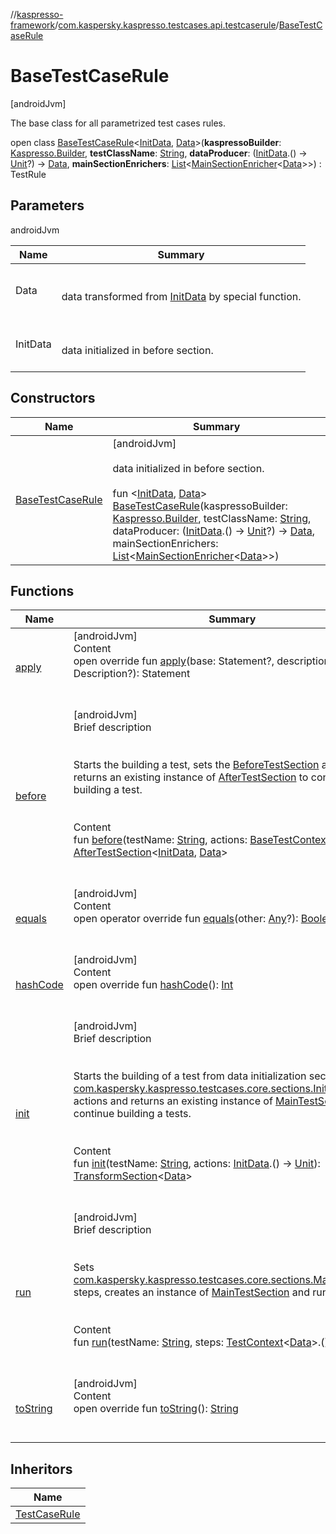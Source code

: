 //[kaspresso-framework](../../index.md)/[com.kaspersky.kaspresso.testcases.api.testcaserule](../index.md)/[BaseTestCaseRule](index.md)



# BaseTestCaseRule  
 [androidJvm] 

The base class for all parametrized test cases rules.

open class [BaseTestCaseRule](index.md)<[InitData](index.md), [Data](index.md)>(**kaspressoBuilder**: [Kaspresso.Builder](../../com.kaspersky.kaspresso.kaspresso/-kaspresso/-builder/index.md), **testClassName**: [String](https://kotlinlang.org/api/latest/jvm/stdlib/kotlin/-string/index.html), **dataProducer**: ([InitData](index.md).() -> [Unit](https://kotlinlang.org/api/latest/jvm/stdlib/kotlin/-unit/index.html)?) -> [Data](index.md), **mainSectionEnrichers**: [List](https://kotlinlang.org/api/latest/jvm/stdlib/kotlin.collections/-list/index.html)<[MainSectionEnricher](../../com.kaspersky.kaspresso.enricher/-main-section-enricher/index.md)<[Data](index.md)>>) : TestRule   


## Parameters  
  
androidJvm  
  
|  Name|  Summary| 
|---|---|
| Data| <br><br>data transformed from [InitData](index.md) by special function.<br><br>
| InitData| <br><br>data initialized in before section.<br><br>
  


## Constructors  
  
|  Name|  Summary| 
|---|---|
| [BaseTestCaseRule](-base-test-case-rule.md)|  [androidJvm] <br><br>data initialized in before section.<br><br>fun <[InitData](index.md), [Data](index.md)> [BaseTestCaseRule](-base-test-case-rule.md)(kaspressoBuilder: [Kaspresso.Builder](../../com.kaspersky.kaspresso.kaspresso/-kaspresso/-builder/index.md), testClassName: [String](https://kotlinlang.org/api/latest/jvm/stdlib/kotlin/-string/index.html), dataProducer: ([InitData](index.md).() -> [Unit](https://kotlinlang.org/api/latest/jvm/stdlib/kotlin/-unit/index.html)?) -> [Data](index.md), mainSectionEnrichers: [List](https://kotlinlang.org/api/latest/jvm/stdlib/kotlin.collections/-list/index.html)<[MainSectionEnricher](../../com.kaspersky.kaspresso.enricher/-main-section-enricher/index.md)<[Data](index.md)>>)   <br>


## Functions  
  
|  Name|  Summary| 
|---|---|
| [apply](apply.md)| [androidJvm]  <br>Content  <br>open override fun [apply](apply.md)(base: Statement?, description: Description?): Statement  <br><br><br>
| [before](before.md)| [androidJvm]  <br>Brief description  <br><br><br>Starts the building a test, sets the [BeforeTestSection](../../com.kaspersky.kaspresso.testcases.core.sections/-before-test-section/index.md) actions and returns an existing instance of [AfterTestSection](../../com.kaspersky.kaspresso.testcases.core.sections/-after-test-section/index.md) to continue building a test.<br><br>  <br>Content  <br>fun [before](before.md)(testName: [String](https://kotlinlang.org/api/latest/jvm/stdlib/kotlin/-string/index.html), actions: [BaseTestContext](../../com.kaspersky.kaspresso.testcases.core.testcontext/-base-test-context/index.md).() -> [Unit](https://kotlinlang.org/api/latest/jvm/stdlib/kotlin/-unit/index.html)): [AfterTestSection](../../com.kaspersky.kaspresso.testcases.core.sections/-after-test-section/index.md)<[InitData](index.md), [Data](index.md)>  <br><br><br>
| [equals](https://kotlinlang.org/api/latest/jvm/stdlib/kotlin/-any/equals.html)| [androidJvm]  <br>Content  <br>open operator override fun [equals](https://kotlinlang.org/api/latest/jvm/stdlib/kotlin/-any/equals.html)(other: [Any](https://kotlinlang.org/api/latest/jvm/stdlib/kotlin/-any/index.html)?): [Boolean](https://kotlinlang.org/api/latest/jvm/stdlib/kotlin/-boolean/index.html)  <br><br><br>
| [hashCode](https://kotlinlang.org/api/latest/jvm/stdlib/kotlin/-any/hash-code.html)| [androidJvm]  <br>Content  <br>open override fun [hashCode](https://kotlinlang.org/api/latest/jvm/stdlib/kotlin/-any/hash-code.html)(): [Int](https://kotlinlang.org/api/latest/jvm/stdlib/kotlin/-int/index.html)  <br><br><br>
| [init](init.md)| [androidJvm]  <br>Brief description  <br><br><br>Starts the building of a test from data initialization section. Sets [com.kaspersky.kaspresso.testcases.core.sections.InitSection](../../com.kaspersky.kaspresso.testcases.core.sections/-init-section/index.md) actions and returns an existing instance of [MainTestSection](../../com.kaspersky.kaspresso.testcases.core.sections/-main-test-section/index.md) to continue building a tests.<br><br>  <br>Content  <br>fun [init](init.md)(testName: [String](https://kotlinlang.org/api/latest/jvm/stdlib/kotlin/-string/index.html), actions: [InitData](index.md).() -> [Unit](https://kotlinlang.org/api/latest/jvm/stdlib/kotlin/-unit/index.html)): [TransformSection](../../com.kaspersky.kaspresso.testcases.core.sections/-transform-section/index.md)<[Data](index.md)>  <br><br><br>
| [run](run.md)| [androidJvm]  <br>Brief description  <br><br><br>Sets [com.kaspersky.kaspresso.testcases.core.sections.MainTestSection](../../com.kaspersky.kaspresso.testcases.core.sections/-main-test-section/index.md) steps, creates an instance of [MainTestSection](../../com.kaspersky.kaspresso.testcases.core.sections/-main-test-section/index.md) and runs it<br><br>  <br>Content  <br>fun [run](run.md)(testName: [String](https://kotlinlang.org/api/latest/jvm/stdlib/kotlin/-string/index.html), steps: [TestContext](../../com.kaspersky.kaspresso.testcases.core.testcontext/-test-context/index.md)<[Data](index.md)>.() -> [Unit](https://kotlinlang.org/api/latest/jvm/stdlib/kotlin/-unit/index.html))  <br><br><br>
| [toString](https://kotlinlang.org/api/latest/jvm/stdlib/kotlin/-any/to-string.html)| [androidJvm]  <br>Content  <br>open override fun [toString](https://kotlinlang.org/api/latest/jvm/stdlib/kotlin/-any/to-string.html)(): [String](https://kotlinlang.org/api/latest/jvm/stdlib/kotlin/-string/index.html)  <br><br><br>


## Inheritors  
  
|  Name| 
|---|
| [TestCaseRule](../-test-case-rule/index.md)

